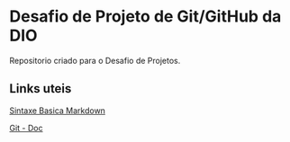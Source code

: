 # Desafio de Projeto de Git/GitHub da DIO

Repositorio criado para o Desafio de Projetos.

## Links uteis

[Sintaxe Basica Markdown](https://www.markdownguide.org/basic-syntax/)

[Git - Doc](https://git-scm.com/docs)
